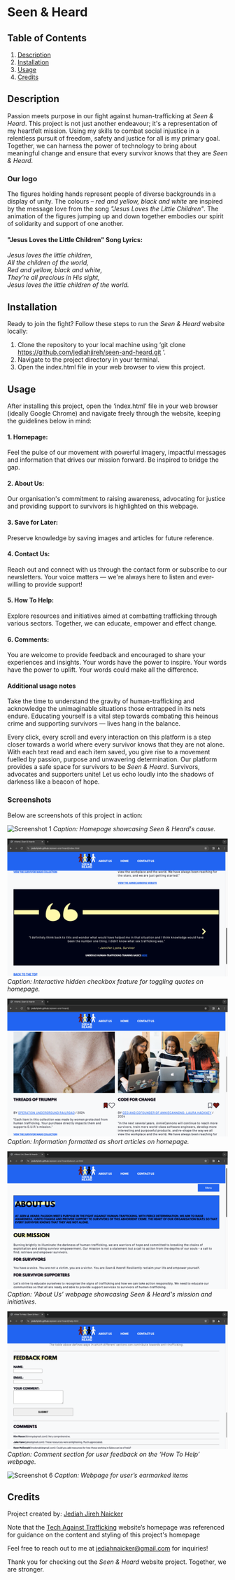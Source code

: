 # Seen & Heard 

## Table of Contents

1.	[Description](#description)
2.	[Installation](#installation)
3.	[Usage](#usage)
4.	[Credits](#credits)

## Description

Passion meets purpose in our fight against human-trafficking at *Seen & Heard*. This project is not just another endeavour; it's a representation of my heartfelt mission. Using my skills to combat social injustice in a relentless pursuit of freedom, safety and justice for all is my primary goal. Together, we can harness the power of technology to bring about meaningful change and ensure that every survivor knows that they are *Seen & Heard*.

### Our logo
The figures holding hands represent people of diverse backgrounds in a display of unity. The colours – *red and yellow, black and white* are inspired by the message love from the song *"Jesus Loves the Little Children"*. The animation of the figures jumping up and down together embodies our spirit of solidarity and support of one another.

#### **"Jesus Loves the Little Children" Song Lyrics:**  
*Jesus loves the little children,  
All the children of the world,  
Red and yellow, black and white,  
They’re all precious in His sight,  
Jesus loves the little children of the world.*  

## Installation

Ready to join the fight? Follow these steps to run the *Seen & Heard* website locally:
1. Clone the repository to your local machine using ‘git clone https://github.com/jediahjireh/seen-and-heard.git ’.
2. Navigate to the project directory in your terminal.
3. Open the index.html file in your web browser to view this project.

## Usage

After installing this project, open the ‘index.html’ file in your web browser (ideally Google Chrome) and navigate freely through the website, keeping the guidelines below in mind:

#### **1. Homepage:**
Feel the pulse of our movement with powerful imagery, impactful messages and information that drives our mission forward. Be inspired to bridge the gap.

#### **2. About Us:**
Our organisation's commitment to raising awareness, advocating for justice and providing support to survivors is highlighted on this webpage.

#### **3. Save for Later:**
Preserve knowledge by saving images and articles for future reference.

#### **4. Contact Us:**
Reach out and connect with us through the contact form or subscribe to our newsletters. Your voice matters — we're always here to listen and ever-willing to provide support!

#### **5. How To Help:**
Explore resources and initiatives aimed at combatting trafficking through various sectors. Together, we can educate, empower and effect change.

#### **6. Comments:**
You are welcome to provide feedback and encouraged to share your experiences and insights. Your words have the power to inspire. Your words have the power to uplift. Your words could make all the difference.

#### **Additional usage notes**

Take the time to understand the gravity of human-trafficking and acknowledge the unimaginable situations those entrapped in its nets endure. Educating yourself is a vital step towards combating this heinous crime and supporting survivors — lives hang in the balance.

Every click, every scroll and every interaction on this platform is a step closer towards a world where every survivor knows that they are not alone. With each text read and each item saved, you give rise to a movement fuelled by passion, purpose and unwavering determination. Our platform provides a safe space for survivors to be *Seen & Heard*. Survivors, advocates and supporters unite! Let us echo loudly into the shadows of darkness like a beacon of hope.

### Screenshots
Below are screenshots of this project in action:

![Screenshot 1](/screenshots/screenshot1.png)
*Caption: Homepage showcasing Seen & Heard's cause.*

![Screenshot 2](/screenshots/screenshot2.png)
*Caption: Interactive hidden checkbox feature for toggling quotes on homepage.*

![Screenshot 3](/screenshots/screenshot3.png)
*Caption: Information formatted as short articles on homepage.*

![Screenshot 4](/screenshots/screenshot4.png)
*Caption: ‘About Us’ webpage showcasing Seen & Heard's mission and initiatives.*

![Screenshot 5](/screenshots/screenshot5.png)
*Caption: Comment section for user feedback on the ‘How To Help’ webpage.*

![Screenshot 6](/screenshots/screenshot6.png)
*Caption: Webpage for user’s earmarked items*

## Credits

Project created by: [Jediah Jireh Naicker](https://github.com/jediahjireh)

Note that the [Tech Against Trafficking](https://techagainsttrafficking.org) website’s homepage was referenced for guidance on the content and styling of this project's homepage

Feel free to reach out to me at [jediahnaicker@gmail.com](mailto:jediahnaicker@gmail.com) for inquiries!

Thank you for checking out the *Seen & Heard* website project.
Together, we are stronger.
